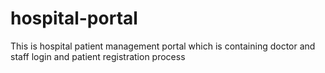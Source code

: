 # hospital-portal
This is hospital patient management portal which is containing doctor and staff login and patient registration process
